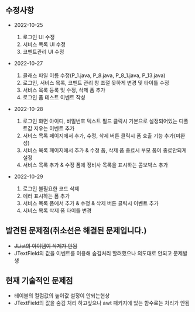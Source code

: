 수정사항
----------
* 2022-10-25
    1. 로그인 UI 수정
    2. 서비스 목록 UI 수정
    3. 코멘트관리 UI 수정

* 2022-10-27
    1. 클래스 파일 이름 수정(P_1.java, P_8.java, P_8_1.java, P_13.java)
    2. 로그인, 서비스 목록, 코멘트 관리 창 조절 못하게 변경 및 타이틀 수정
    3. 서비스 목록 등록 및 수정, 삭제 폼 추가
    4. 로그인 폼 테스트 이벤트 작성
   
* 2022-10-28
    1. 로그인 화면 아이디, 비밀번호 텍스트 필드 클릭시 기본으로 설정되어있는 디폴트값 지우는 이벤트 추가
    2. 서비스 목록 페이지에서 추가, 수정, 삭제 버튼 클릭시 폼 호출 기능 추가(미완성)
    3. 서비스 목록 페이지에서 추가 & 수정 폼, 삭제 폼 종료시 부모 폼이 종료안되게 설정
    4. 서비스 목록 추가 & 수정 폼에 정비사 목록을 표시하는 콤보박스 추가

* 2022-10-29
    1. 로그인 불필요한 코드 삭제
    2. 에러 표시하는 폼 추가
    3. 서비스 목록 폼에서 추가 & 수정 & 삭제 버튼 클릭시 이벤트 추가
    4. 서비스 목록 삭제 폼 타이틀 변경

발견된 문제점(취소선은 해결된 문제입니다.)
----------
* ~~JList의 아이템이 삭제가 안됨~~
* JTextField의 값을 이벤트를 이용해 숨김처리 할려했으나 의도대로 안되고 문제발생

현재 기술적인 문제점
----------
* 테이블의 컬럼값의 높이값 설정이 안되는현상
* JTextField의 값을 숨김 처리 하고싶으나 awt 패키지에 있는 함수로는 처리가 안됨
